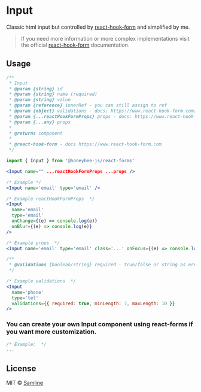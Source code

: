 # Input

Classic html input but controlled by [react-hook-form](https://www.react-hook-form.com) and simplified by me.

> If you need more information or more complex implementations visit the official [react-hook-form](https://www.react-hook-form.com) documentation.

## Usage

```jsx
/**
 * Input
 * @param {string} id
 * @param {string} name (required)
 * @param {string} value
 * @param {reference} innerRef - you can still assign to ref
 * @param {object} validations - docs: https://www.react-hook-form.com/get-started#Applyvalidation
 * @param {...reactHookFormProps} props - docs: https://www.react-hook-form.com
 * @param {...any} props
 *
 * @returns component
 *
 * @react-hook-form - docs https://www.react-hook-form.com
 */
```

```jsx
import { Input } from '@honeybee-js/react-forms'
```

```jsx
<Input name="" ...reactHookFormProps ...props />
```

```jsx
/* Example */
<Input name='email' type='email' />
```

```jsx
/* Example reactHookFormProps  */
<Input
  name='email'
  type='email'
  onChange={(e) => console.log(e)}
  onBlur={(e) => console.log(e)}
/>
```

```jsx
/* Example props  */
<Input name='email' type='email' class='...' onFocus={(e) => console.log(e)} />
```

```jsx
/**
 * @validations {boolean/string} required - true/false or string as error label
 */

/* Example validations  */
<Input
  name='phone'
  type='tel'
  validations={{ required: true, minLength: 7, maxLength: 10 }}
/>
```

### You can create your own Input component using react-forms if you want more customization.

```js
/* Example:  */
...
```

## License

MIT © [Samline](https://github.com/samline)
